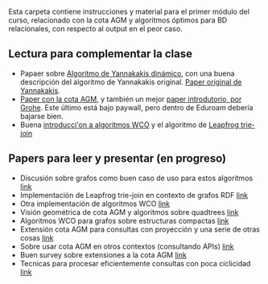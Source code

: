 Esta carpeta contiene instrucciones y material para el primer módulo del curso, relacionado con la cota AGM y algoritmos óptimos para BD relacionales, con respecto al output en el peor caso.  

## Lectura para complementar la clase 
- Papaer sobre [Algoritmo de Yannakakis dinámico](https://www.martinugarte.com/media/pdfs/main_pDxeVno.pdf), con una buena descripción del algoritmo de Yannakakis original. [Paper original de Yannakakis](https://www.researchgate.net/profile/Mihalis-Yannakakis/publication/200034379_Algorithms_for_Acyclic_Database_Schemes/links/5745c2a708ae9f741b430b62/Algorithms-for-Acyclic-Database-Schemes.pdf).
- [Paper con la cota AGM](https://www.cs.upc.edu/~atserias/papers/joins/queries-revised.pdf), y también un mejor [paper introdutorio, por Grohe](https://link.springer.com/chapter/10.1007/978-3-642-41660-6_17). Este último está bajo paywall, pero dentro de Eduroam debería bajarse bien. 
- Buena [introducci'on a algoritmos WCO](https://sigmodrecord.org/publications/sigmodRecord/1312/03.principles.ngo.pdf) y el algoritmo de [Leapfrog trie-join](https://arxiv.org/pdf/1210.0481.pdf)

## Papers para leer y presentar (en progreso)
- Discusión sobre grafos como buen caso de uso para estos algoritmos [link](https://arxiv.org/abs/1503.04169)
- Implementación de Leapfrog trie-join en contexto de grafos RDF [link](https://aidanhogan.com/docs/SPARQL_worst_case_optimal.pdf)
- Otra implementación de algoritmos WCO [link](https://dl.acm.org/doi/pdf/10.1145/3129246)
- Visión geométrica de cota AGM y algoritmos sobre quadtrees [link](https://dl.acm.org/doi/pdf/10.1145/3514231)
- Algoritmos WCO para grafos sobre estructuras compactas [link](https://dl.acm.org/doi/pdf/10.1145/3448016.3457256)
- Extensión cota AGM para consultas con proyección y una serie de otras cosas [link](http://www.cs.ox.ac.uk/files/5024/GLVV_7_11_conjqueries_jacm.pdf)
- Sobre usar cota AGM en otros contextos (consultando APIs) [link](https://adriansoto.cl/pdf/amw2019.pdf)
- Buen survey sobre extensiones a la cota AGM [link](https://arxiv.org/pdf/1803.09930)
- Tecnicas para procesar eficientemente consultas con poca ciclicidad [link](https://dl.acm.org/doi/10.1145/2902251.2902309)
